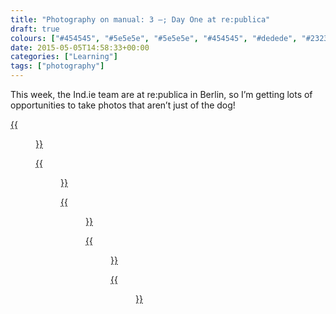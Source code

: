 ```yaml
---
title: "Photography on manual: 3 –; Day One at re:publica"
draft: true
colours: ["#454545", "#5e5e5e", "#5e5e5e", "#454545", "#dedede", "#232323", "#dedede"]
date: 2015-05-05T14:58:33+00:00
categories: ["Learning"]
tags: ["photography"]
---
```


This week, the Ind.ie team are at re:publica in Berlin, so I’m getting lots of opportunities to take photos that aren’t just of the dog!

[{{<figure class="wp-caption aligncenter size-full wp-image-4668" src="/images/2015/05/DSCF3596-small.jpg" alt="Sign for re:publica event, stage one" width="1500" height="1000" caption="re:publica in Berlin">}}](/images/2015/05/DSCF3596-small.jpg)

[{{<figure class="wp-caption aligncenter size-full wp-image-4672" src="/images/2015/05/DSCF3538-small.jpg" alt="A projected luminous anti-gun symbol on a floor" width="1500" height="1000" caption="**Projection.** A very abstract photo.">}}](/images/2015/05/DSCF3538-small.jpg)

[{{<figure class="wp-caption aligncenter size-full wp-image-4669" src="/images/2015/05/DSCF3603-small.jpg" alt="Big hallway with lots of seats and a stage at one end. A few people in the distance." width="1500" height="1000" caption="**STG-1 (Stage 1) at re:publica.** A fairly dark location, lit very strongly at one end. I managed to get a blurry walking man against it all.">}}](/images/2015/05/DSCF3603-small.jpg)

[{{<figure class="wp-caption aligncenter size-full wp-image-4670" src="/images/2015/05/DSCF3612-small.jpg" alt="Close up photo of Aral Balkan" width="1500" height="1000" caption="**Close up Aral.** Chopped the top of his head off, and he’s a bit coloured by the red light. I’m pleased I managed to get his face in focus, though it’s stronger around his mouth, whereas I guess the eyes is where we should be aiming for sharpness?">}}](/images/2015/05/DSCF3612-small.jpg)

[{{<figure class="wp-caption aligncenter size-full wp-image-4671" src="/images/2015/05/DSCF3679-small.jpg" alt="Photo of two women speaking on stage from behind the heads of two audience members" width="1500" height="1000" caption="**Between heads.** It’s not the most interesting shot, but I was pleased to get an in-focus photo between the heads in front of me.">}}](/images/2015/05/DSCF3679-small.jpg)

